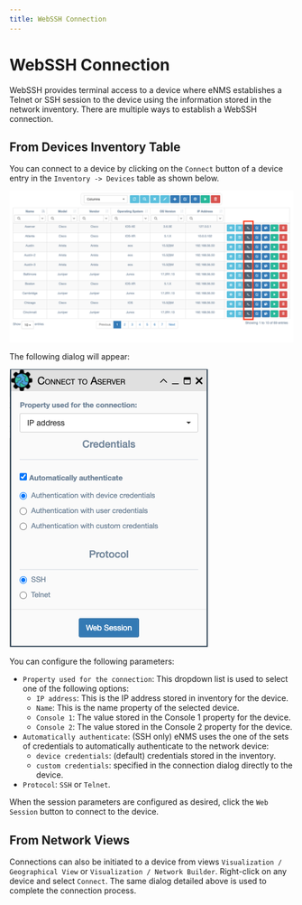 ```yaml
---
title: WebSSH Connection
---
```

# WebSSH Connection
WebSSH provides terminal access to a device where eNMS establishes 
a Telnet or SSH session to the device using the information stored in the
network inventory.  There are multiple ways to establish a WebSSH connection.


## From Devices Inventory Table

You can connect to a device by clicking on the `Connect` button of a device
entry in the `Inventory -> Devices` table as shown below.

![Connect buttons](../_static/inventory/web_connection/devices_table.png)

The following dialog will appear:

![Connection window](../_static/inventory/web_connection/connection_parameters.png)

You can configure the following parameters:

- `Property used for the connection`: This dropdown list is used to select one
of the following options:
    - `IP address`: This is the IP address stored in inventory for the device.
    - `Name`: This is the name property of the selected device.
    - `Console 1`: The value stored in the Console 1 property for the device.
    - `Console 2`: The value stored in the Console 2 property for the device.
- `Automatically authenticate`: (SSH only) eNMS uses the one of the sets of 
  credentials to automatically authenticate to the network device:
    - `device credentials`: (default) credentials stored in the inventory.
    - `custom credentials`: specified in the connection dialog directly to the
      device.
- `Protocol`: `SSH` or `Telnet`.

When the session parameters are configured as desired, click the `Web Session`
button to connect to the device.

## From Network Views

Connections can also be initiated to a device from views 
`Visualization / Geographical View` or `Visualization / Network Builder`.
Right-click on any device and select `Connect`.  The same dialog detailed
above is used to complete the connection process.